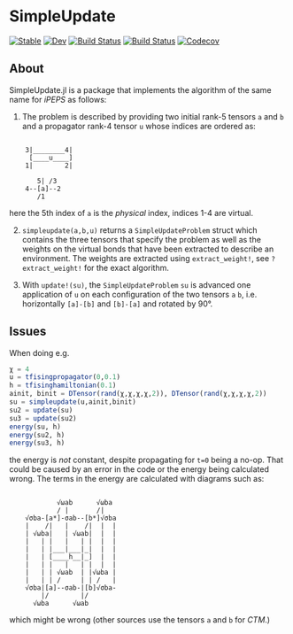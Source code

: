 # SimpleUpdate

[![Stable](https://img.shields.io/badge/docs-stable-blue.svg)](https://under-Peter.github.io/SimpleUpdate.jl/stable)
[![Dev](https://img.shields.io/badge/docs-dev-blue.svg)](https://under-Peter.github.io/SimpleUpdate.jl/dev)
[![Build Status](https://travis-ci.com/under-Peter/SimpleUpdate.jl.svg?branch=master)](https://travis-ci.com/under-Peter/SimpleUpdate.jl)
[![Build Status](https://ci.appveyor.com/api/projects/status/github/under-Peter/SimpleUpdate.jl?svg=true)](https://ci.appveyor.com/project/under-Peter/SimpleUpdate-jl)
[![Codecov](https://codecov.io/gh/under-Peter/SimpleUpdate.jl/branch/master/graph/badge.svg)](https://codecov.io/gh/under-Peter/SimpleUpdate.jl)

## About
SimpleUpdate.jl is a package that implements the algorithm of the same name for *iPEPS* as follows:

1. The problem is described by providing two initial rank-5 tensors `a` and `b` and a propagator rank-4 tensor `u`  whose indices are ordered as:
```

    3|________4|
     [____u____]
    1|        2|

       5| /3
    4--[a]--2
       /1
```
here the 5th index of `a` is the _physical_ index, indices 1-4 are virtual.

2. `simpleupdate(a,b,u)` returns a `SimpleUpdateProblem` struct which contains the three tensors that specify the problem as well as the weights on the virtual bonds that have been extracted to describe an environment.
The weights are extracted using `extract_weight!`, see `?extract_weight!` for the exact algorithm.

3. With `update!(su)`, the `SimpleUpdateProblem` `su` is advanced one application of `u` on each configuration of the two tensors `a` `b`, i.e. horizontally `[a]-[b]` and `[b]-[a]` and rotated by 90°.


## Issues


When doing e.g.
```julia
χ = 4
u = tfisingpropagator(0,0.1)
h = tfisinghamiltonian(0.1)
ainit, binit = DTensor(rand(χ,χ,χ,χ,2)), DTensor(rand(χ,χ,χ,χ,2))
su = simpleupdate(u,ainit,binit)
su2 = update(su)
su3 = update(su2)
energy(su, h)
energy(su2, h)
energy(su3, h)
```
the energy is _not_ constant, despite propagating for `t=0` being a no-op. That could be caused by an error in the code or the energy being calculated wrong.
The terms in the energy are calculated with diagrams such as:
```

            √ωab      √ωba
            / |       /|
    √σba-[a*]-σab--[b*]√σba
    |    /|   |    /|  |  |
    | √ωba|   | √ωab|  |  |
    |   | |   |   | |  |  |
    |   | |___|___|_|  |  |
    |   | [____h__|_]  |  |
    |   | |   |   | |  |  |
    |   | | √ωab  | |√ωba |
    |   | | /     | | /   |
    √σba|[a]--σab-|[b]√σba-
        |/        |/
      √ωba      √ωab

```

which might be wrong (other sources use the tensors `a` and `b` for *CTM*.)
